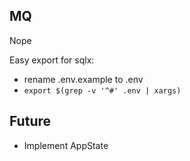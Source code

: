 ## MQ

Nope

Easy export for sqlx:

- rename .env.example to .env
- `export $(grep -v '^#' .env | xargs)`

## Future

- Implement AppState
